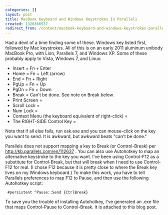 ```yaml
---
categories: []
layout: post
title: MacBook Keyboard and Windows Keystrokes In Parallels
created: 1320366537
redirect_from: /content/macbook-keyboard-and-windows-keystrokes-parallels
---
```

Had a devil of a time finding some of these.  Windows key listed first, followed by Mac keystrokes.  All of this is on an early 2011 aluminum unibody MacBook Pro, with Lion, Parallels 7, and Windows XP.  Some of these probably apply to Vista, Windows 7, and Linux:
<ul>
<li>Insert = Fn + Enter
<li>Home = Fn + Left (arrow)
<li>End = Fn + Right
<li>PgUp = Fn + Up
<li>PgDn = Fn + Down
<li>Break = Can't be done.  See note on Break below.
<li>Print Screen = 
<li>Scroll Lock = 
<li>Num Lock = 
<li>Context Menu (the keyboard equivalent of right-click) = 
<li>The RIGHT-SIDE Control Key = 
</ul>

Note that if all else fails, run osk.exe and you can mouse-click on the key you want to send.  It is awkward, but awkward beats "can't be done."  

Parallels does not support mapping a key to Break (or Control-Break) per http://kb.parallels.com/en/112637 . You can also use  Autohotkey to map an alternative keystroke to the key you want.  I've been using Control-F12 as a substitute for Control-Break, but that will break when I need to use Control-F12 for real. (I chose F12 because it is pretty close to where the Break key lives on my Windows keyboard.)  To make this work, you have to tell Parallels preferences to map F12 to Pause, and then use the following Autohotkey script:
<code><pre>
#persistent
^Pause::Send {CtrlBreak} 
</pre></code>

To save you the trouble of installing Autohotkey, I've generated an .exe file that maps Control-Pause to Control-Break.  It is attached to this blog post.
